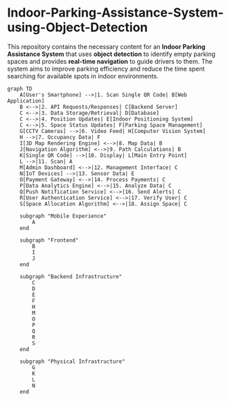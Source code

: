 # Indoor-Parking-Assistance-System-using-Object-Detection
This repository contains the necessary content for an **Indoor Parking Assistance System** that uses **object detection** to identify empty parking spaces and provides **real-time navigation** to guide drivers to them. The system aims to improve parking efficiency and reduce the time spent searching for available spots in indoor environments.

```mermaid
graph TD
    A[User's Smartphone] -->|1. Scan Single QR Code| B[Web Application]
    B <-->|2. API Requests/Responses| C[Backend Server]
    C <-->|3. Data Storage/Retrieval| D[Database]
    C <-->|4. Position Updates| E[Indoor Positioning System]
    C <-->|5. Space Status Updates| F[Parking Space Management]
    G[CCTV Cameras] -->|6. Video Feed| H[Computer Vision System]
    H -->|7. Occupancy Data| F
    I[3D Map Rendering Engine] <-->|8. Map Data| B
    J[Navigation Algorithm] <-->|9. Path Calculations| B
    K[Single QR Code] -->|10. Display| L[Main Entry Point]
    L -->|11. Scan| A
    M[Admin Dashboard] <-->|12. Management Interface| C
    N[IoT Devices] -->|13. Sensor Data| E
    O[Payment Gateway] <-->|14. Process Payments| C
    P[Data Analytics Engine] <-->|15. Analyze Data| C
    Q[Push Notification Service] <-->|16. Send Alerts| C
    R[User Authentication Service] <-->|17. Verify User| C
    S[Space Allocation Algorithm] <-->|18. Assign Space| C

    subgraph "Mobile Experience"
        A
    end

    subgraph "Frontend"
        B
        I
        J
    end

    subgraph "Backend Infrastructure"
        C
        D
        E
        F
        H
        M
        O
        P
        Q
        R
        S
    end

    subgraph "Physical Infrastructure"
        G
        K
        L
        N
    end
```
